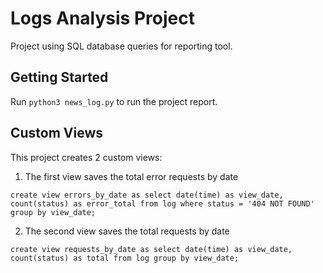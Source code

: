# Logs Analysis Project
Project using SQL database queries for reporting tool.
## Getting Started
Run `python3 news_log.py` to run the project report.
## Custom Views
This project creates 2 custom views:
1. The first view saves the total error requests by date

`create view errors_by_date as select date(time) as view_date, count(status) as error_total from log where status = '404 NOT FOUND' group by view_date;`

2. The second view saves the total requests by date

`create view requests_by_date as select date(time) as view_date, count(status) as total from log group by view_date;`